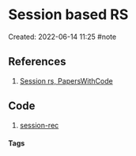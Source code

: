 # Session based RS
Created: 2022-06-14 11:25
#note

## References
1. [Session rs, PapersWithCode](https://paperswithcode.com/task/session-based-recommendations)

## Code
1. [session-rec](https://github.com/rn5l/session-rec)

#### Tags